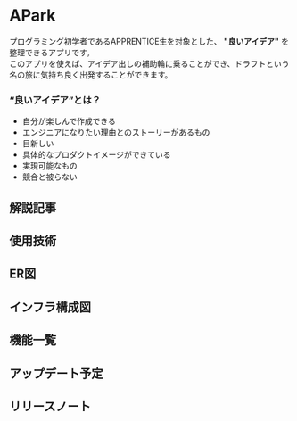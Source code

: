 # APark
プログラミング初学者であるAPPRENTICE生を対象とした、 **"良いアイデア"** を整理できるアプリです。<br>
このアプリを使えば、アイデア出しの補助輪に乗ることができ、ドラフトという名の旅に気持ち良く出発することができます。

### “良いアイデア”とは？
* 自分が楽しんで作成できる<br>
* エンジニアになりたい理由とのストーリーがあるもの<br>
* 目新しい<br>
* 具体的なプロダクトイメージができている<br>
* 実現可能なもの<br>
* 競合と被らない<br>

## 解説記事
## 使用技術
## ER図
## インフラ構成図
## 機能一覧
## アップデート予定
## リリースノート
